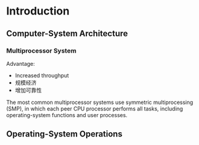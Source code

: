 # Introduction

## Computer-System Architecture

### Multiprocessor System

Advantage:

- Increased throughput
- 规模经济
- 增加可靠性

The most common multiprocessor systems use symmetric multiprocessing (SMP), in which each peer CPU processor performs all tasks, including operating-system functions and user processes.  

## Operating-System Operations
